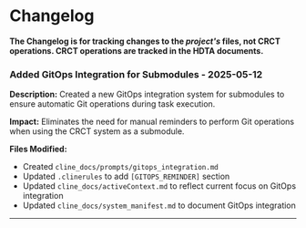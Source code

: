 # Changelog
**The Changelog is for tracking changes to the *project's* files, not CRCT operations. CRCT operations are tracked in the HDTA documents.**

### Added GitOps Integration for Submodules - 2025-05-12

**Description:** Created a new GitOps integration system for submodules to ensure automatic Git operations during task execution.

**Impact:** Eliminates the need for manual reminders to perform Git operations when using the CRCT system as a submodule.

**Files Modified:**
- Created `cline_docs/prompts/gitops_integration.md`
- Updated `.clinerules` to add `[GITOPS_REMINDER]` section
- Updated `cline_docs/activeContext.md` to reflect current focus on GitOps integration
- Updated `cline_docs/system_manifest.md` to document GitOps integration

---
